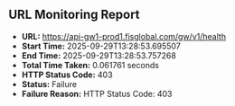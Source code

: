 ## URL Monitoring Report

- **URL:** https://api-gw1-prod1.fisglobal.com/gw/v1/health
- **Start Time:** 2025-09-29T13:28:53.695507
- **End Time:** 2025-09-29T13:28:53.757268
- **Total Time Taken:** 0.061761 seconds
- **HTTP Status Code:** 403
- **Status:** Failure
- **Failure Reason:** HTTP Status Code: 403
